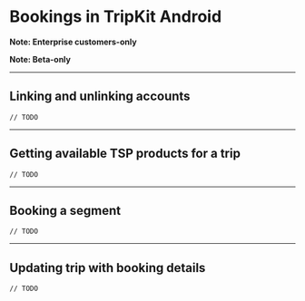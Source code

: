 # Bookings in TripKit Android

**Note: Enterprise customers-only**

**Note: Beta-only**

---

## Linking and unlinking accounts

`// TODO`


---

## Getting available TSP products for a trip

`// TODO`


---

## Booking a segment

`// TODO`


---

## Updating trip with booking details

`// TODO`


